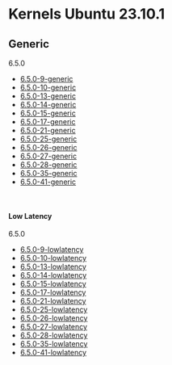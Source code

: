 # Kernels Ubuntu 23.10.1

## Generic

6.5.0

* [6.5.0-9-generic](./Generics/6.5.0-generic/lime-6.5.0-9-generic.ko)
* [6.5.0-10-generic](./Generics/6.5.0-generic/lime-6.5.0-10-generic.ko)
* [6.5.0-13-generic](./Generics/6.5.0-generic/lime-6.5.0-13-generic.ko)
* [6.5.0-14-generic](./Generics/6.5.0-generic/lime-6.5.0-14-generic.ko)
* [6.5.0-15-generic](./Generics/6.5.0-generic/lime-6.5.0-15-generic.ko)
* [6.5.0-17-generic](./Generics/6.5.0-generic/lime-6.5.0-17-generic.ko)
* [6.5.0-21-generic](./Generics/6.5.0-generic/lime-6.5.0-21-generic.ko)
* [6.5.0-25-generic](./Generics/6.5.0-generic/lime-6.5.0-25-generic.ko)
* [6.5.0-26-generic](./Generics/6.5.0-generic/lime-6.5.0-26-generic.ko)
* [6.5.0-27-generic](./Generics/6.5.0-generic/lime-6.5.0-27-generic.ko)
* [6.5.0-28-generic](./Generics/6.5.0-generic/lime-6.5.0-28-generic.ko)
* [6.5.0-35-generic](./Generics/6.5.0-generic/lime-6.5.0-35-generic.ko)
* [6.5.0-41-generic](./Generics/6.5.0-generic/lime-6.5.0-41-generic.ko)

<br>

#### Low Latency

6.5.0

* [6.5.0-9-lowlatency](./LowLatency/6.5.0-lowlatency/lime-6.5.0-9-lowlatency.ko)
* [6.5.0-10-lowlatency](./LowLatency/6.5.0-lowlatency/lime-6.5.0-10-lowlatency.ko)
* [6.5.0-13-lowlatency](./LowLatency/6.5.0-lowlatency/lime-6.5.0-13-lowlatency.ko)
* [6.5.0-14-lowlatency](./LowLatency/6.5.0-lowlatency/lime-6.5.0-14-lowlatency.ko)
* [6.5.0-15-lowlatency](./LowLatency/6.5.0-lowlatency/lime-6.5.0-15-lowlatency.ko)
* [6.5.0-17-lowlatency](./LowLatency/6.5.0-lowlatency/lime-6.5.0-17-lowlatency.ko)
* [6.5.0-21-lowlatency](./LowLatency/6.5.0-lowlatency/lime-6.5.0-21-lowlatency.ko)
* [6.5.0-25-lowlatency](./LowLatency/6.5.0-lowlatency/lime-6.5.0-25-lowlatency.ko)
* [6.5.0-26-lowlatency](./LowLatency/6.5.0-lowlatency/lime-6.5.0-26-lowlatency.ko)
* [6.5.0-27-lowlatency](./LowLatency/6.5.0-lowlatency/lime-6.5.0-27-lowlatency.ko)
* [6.5.0-28-lowlatency](./LowLatency/6.5.0-lowlatency/lime-6.5.0-28-lowlatency.ko)
* [6.5.0-35-lowlatency](./LowLatency/6.5.0-lowlatency/lime-6.5.0-35-lowlatency.ko)
* [6.5.0-41-lowlatency](./LowLatency/6.5.0-lowlatency/lime-6.5.0-41-lowlatency.ko)
